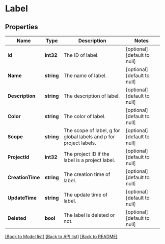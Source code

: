 # Label

## Properties
Name | Type | Description | Notes
------------ | ------------- | ------------- | -------------
**Id** | **int32** | The ID of label. | [optional] [default to null]
**Name** | **string** | The name of label. | [optional] [default to null]
**Description** | **string** | The description of label. | [optional] [default to null]
**Color** | **string** | The color of label. | [optional] [default to null]
**Scope** | **string** | The scope of label, g for global labels and p for project labels. | [optional] [default to null]
**ProjectId** | **int32** | The project ID if the label is a project label. | [optional] [default to null]
**CreationTime** | **string** | The creation time of label. | [optional] [default to null]
**UpdateTime** | **string** | The update time of label. | [optional] [default to null]
**Deleted** | **bool** | The label is deleted or not. | [optional] [default to null]

[[Back to Model list]](../README.md#documentation-for-models) [[Back to API list]](../README.md#documentation-for-api-endpoints) [[Back to README]](../README.md)

